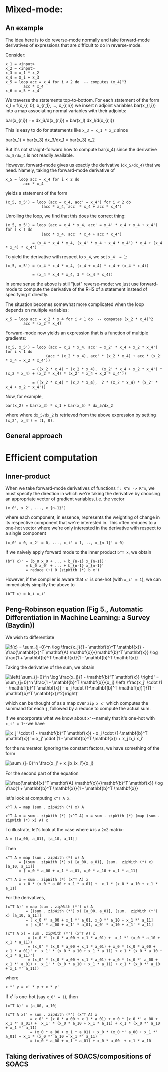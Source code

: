 # Mixed-mode:

## An example

The idea here is to do reverse-mode normally and take forward-mode
derivatives of expressions that are difficult to do in reverse-mode.

Consider:

    x_1 = <input>
    x_2 = <input>
    x_3 = x_1 * x_2
    x_4 = x_1 + x_3
    x_5 = loop acc = x_4 for i < 2 do  -- computes (x_4)^3
            acc * x_4
    x_6 = x_5 + x_4

We traverse the statements top-to-bottom. For each statement of the
form x_l = f(x_{r, 0}, x_{r_1}, ..., x_{r,n}) we insert n adjoint
variables bar(x_{r,i}) into a map associating normal variables with
their adjoints:

   bar(x_{r,i}) += dx_6/d(x_{r,i}) = bar(x_l) dx_l/d(x_{r,i})

This is easy to do for statements like `x_3 = x_1 * x_2` since

   bar(x_1) = bar(x_3) dx_3/dx_1 = bar(x_3) x_2

But it's not straight-forward how to compute bar(x_4) since the
derivative `dx_5/dx_4` is not readily available.

However, forward-mode gives us exactly the derivative (`dx_5/dx_4`)
that we need. Namely, taking the forward-mode derivative of

    x_5 = loop acc = x_4 for i < 2 do
            acc * x_4

yields a statement of the form

    (x_5, x_5') = loop (acc = x_4, acc' = x_4') for i < 2 do
                    (acc * x_4, acc' * x_4 + acc * x_4')

Unrolling the loop, we find that this does the correct thing:

    (x_5, x_5') = loop (acc = x_4 * x_4, acc' = x_4' * x_4 + x_4 + x_4') for i < 1 do
                    (acc * x_4, acc' * x_4 + acc * x_4')

                = (x_4 * x_4 * x_4, (x_4' * x_4 + x_4 * x_4') * x_4 + (x_4 * x_4) * x_4')

To yield the derivative with respect to `x_4`, we set `x_4' = 1`:

    (x_5, x_5') = (x_4 * x_4 * x_4, (x_4 + x_4) * x_4 + (x_4 * x_4))

                = (x_4 * x_4 * x_4, 3 * (x_4 * x_4))

In some sense the above is still "just" reverse-mode: we just use forward-mode to compute the
derivative of the RHS of a statement instead of specifying it directly.

The situation becomes somewhat more complicated when the loop depends on multiple variables:

    x_5 = loop acc = x_2 * x_4 for i < 1 do  -- computes (x_2 * x_4)^2
            acc * (x_2 * x_4)

Forward-mode now yields an expression that is a function of multiple gradients:

    (x_5, x_5') = loop (acc = x_2 * x_4, acc' = x_2' * x_4 + x_2 * x_4') for i < 1 do
                      (acc * (x_2 * x_4), acc' * (x_2 * x_4) + acc * (x_2' * x_4 + x_2 * x_4'))

                = ((x_2 * x_4) * (x_2 * x_4),  (x_2' * x_4 + x_2 * x_4') * (x_2 * x_4) + (x_2 * x_4) * (x_2' * x_4 + x_2 * x_4'))

                = ((x_2 * x_4) * (x_2 * x_4),  2 * (x_2 * x_4) * (x_2' * x_4 + x_2 * x_4'))

Now, for example,

    bar(x_2) = bar(x_3) * x_1 + bar(x_5) * dx_5/dx_2

where where `dx_5/dx_2` is retrieved from the above expression by setting `(x_2', x_4') = (1, 0)`.

## General approach

# Efficient computation

## Inner-product

When we take forward-mode derivatives of functions `f: R^n -> R^m`, we
must specify the direction in which we're taking the derivative by
choosing an appropriate vector of gradient variables, i.e. the vector

    (x_0', x_2', ..., x_{n-1}')

where each component, in essence, represents the weighting of change
in its respective component that we're interested in. This often
reduces to a one-hot vector where we're only interested in the
derivative with respect to a single component

    (x_0' = 0, x_2' = 0, ..., x_i' = 1, .., x_{n-1}' = 0)

If we naively apply forward mode to the inner product `b^T x`, we obtain

    (b^T x)' = (b_0 x_0 + ... + b_{n-1} x_{n-1})'
	         = b_0 x_0' + ... + b_{n-1} x_{n-1}'
			 = reduce (+) 0 (zipWith (*) b x')
		 
However, if the compiler is aware that `x'` is one-hot (with `x_i' = 1`), we can immediately simplify
the above to
 
    (b^T x) = b_i x_i'
	
## Peng-Robinson equation (Fig 5., Automatic Differentiation in Machine Learning: a Survey (Baydin))

We wish to differentiate

![f(x) = \sum_{j=0}^n \log \frac{x_j}{1 - \mathbf{b}^T \mathbf{x}} - \frac{\mathbf{x}^T \mathbf{A} \mathbf{x}}{\mathbf{b}^T \mathbf{x}} \log \frac{1  + \mathbf{b}^T \mathbf{x}}{1 - \mathbf{b}^T \mathbf{x}}](https://render.githubusercontent.com/render/math?math=f(x)%20%3D%20%5Csum_%7Bj%3D0%7D%5En%20%5Clog%20%5Cfrac%7Bx_j%7D%7B1%20-%20%5Cmathbf%7Bb%7D%5ET%20%5Cmathbf%7Bx%7D%7D%20-%20%5Cfrac%7B%5Cmathbf%7Bx%7D%5ET%20%5Cmathbf%7BA%7D%20%5Cmathbf%7Bx%7D%7D%7B%5Cmathbf%7Bb%7D%5ET%20%5Cmathbf%7Bx%7D%7D%20%5Clog%20%5Cfrac%7B1%20%20%2B%20%5Cmathbf%7Bb%7D%5ET%20%5Cmathbf%7Bx%7D%7D%7B1%20-%20%5Cmathbf%7Bb%7D%5ET%20%5Cmathbf%7Bx%7D%7D)

Taking the derivative of the sum, we obtain

![\left( \sum_{j=0}^n \log \frac{x_j}{1 - \mathbf{b}^T \mathbf{x}} \right)' = \sum_{j=0}^n \frac{1 - \mathbf{b}^T \mathbf{x}}{x_j} \left( \frac{x_j' \cdot  (1 - \mathbf{b}^T \mathbf{x}) - x_j \cdot (1-\mathbf{b}^T \mathbf{x})'}{(1 - \mathbf{b}^T \mathbf{x})^2}\right)'](https://render.githubusercontent.com/render/math?math=%5Cleft(%20%5Csum_%7Bj%3D0%7D%5En%20%5Clog%20%5Cfrac%7Bx_j%7D%7B1%20-%20%5Cmathbf%7Bb%7D%5ET%20%5Cmathbf%7Bx%7D%7D%20%5Cright)'%20%3D%20%5Csum_%7Bj%3D0%7D%5En%20%5Cfrac%7B1%20-%20%5Cmathbf%7Bb%7D%5ET%20%5Cmathbf%7Bx%7D%7D%7Bx_j%7D%20%5Cleft(%20%5Cfrac%7Bx_j'%20%5Ccdot%20%20(1%20-%20%5Cmathbf%7Bb%7D%5ET%20%5Cmathbf%7Bx%7D)%20-%20x_j%20%5Ccdot%20(1-%5Cmathbf%7Bb%7D%5ET%20%5Cmathbf%7Bx%7D)'%7D%7B(1%20-%20%5Cmathbf%7Bb%7D%5ET%20%5Cmathbf%7Bx%7D)%5E2%7D%5Cright)')

which can be thought of as a map over `zip x x'` which computes the summand for each `j`, followed by a reduce to compute the actual sum.

If we encorporate what we know about `x'`--namely that it's one-hot with `x_i' = 1`--we have

![x_j' \cdot  (1 - \mathbf{b}^T \mathbf{x}) - x_j \cdot (1-\mathbf{b}^T \mathbf{x})' = x_j' \cdot (1 - \mathbf{b}^T \mathbf{x}) + x_j b_i x_i'](https://render.githubusercontent.com/render/math?math=x_j'%20%5Ccdot%20%20(1%20-%20%5Cmathbf%7Bb%7D%5ET%20%5Cmathbf%7Bx%7D)%20-%20x_j%20%5Ccdot%20(1-%5Cmathbf%7Bb%7D%5ET%20%5Cmathbf%7Bx%7D)'%20%3D%20x_j'%20%5Ccdot%20(1%20-%20%5Cmathbf%7Bb%7D%5ET%20%5Cmathbf%7Bx%7D)%20%2B%20x_j%20b_i%20x_i')

for the numerator. Ignoring the constant factors, we have something of the form

![\sum_{j=0}^n \frac{x_j' + x_jb_ix_i'}{x_j}](https://render.githubusercontent.com/render/math?math=%5Csum_%7Bj%3D0%7D%5En%20%5Cfrac%7Bx_j'%20%2B%20x_jb_ix_i'%7D%7Bx_j%7D)


For the second part of the equation

![ \frac{\mathbf{x}^T \mathbf{A} \mathbf{x}}{\mathbf{b}^T \mathbf{x}} \log \frac{1  + \mathbf{b}^T \mathbf{x}}{1 - \mathbf{b}^T \mathbf{x}}](https://render.githubusercontent.com/render/math?math=%20%5Cfrac%7B%5Cmathbf%7Bx%7D%5ET%20%5Cmathbf%7BA%7D%20%5Cmathbf%7Bx%7D%7D%7B%5Cmathbf%7Bb%7D%5ET%20%5Cmathbf%7Bx%7D%7D%20%5Clog%20%5Cfrac%7B1%20%20%2B%20%5Cmathbf%7Bb%7D%5ET%20%5Cmathbf%7Bx%7D%7D%7B1%20-%20%5Cmathbf%7Bb%7D%5ET%20%5Cmathbf%7Bx%7D%7D)

let's look at computing `x^T A x`.

    x^T A = map (sum . zipWith (*) x) A
	
	x^T A x = sum . zipWith (*) (x^T A) x = sum . zipWith (*) (map (sum . zipWith (*) x) A) x
	
To illustrate, let's look at the case where `A` is a `2x2` matrix:

    A = [[a_00, a_01], [a_10, a_11]]
	
Then

    x^T A = map (sum . zipWith (*) x) A 
	      = [(sum . zipWith (*) x) [a_00, a_01], (sum.  zipWith (*) x) [a_10, a_11]]
		  = [ x_0 * a_00 + x_1 * a_01, x_0 * a_10 + x_1 * a_11]
		  
    x^T A x = sum . zipWith (*) (x^T A) x 
	      = x_0 * (x_0 * a_00 + x_1 * a_01) +  x_1 * (x_0 * a_10 + x_1 * a_11)
		  
For the derivatives,

    (x^T A)' = map (sum . zipWith (*') x) A 
	         = [(sum . zipWith (*') x) [a_00, a_01], (sum.  zipWith (*') x) [a_10, a_11]]
		     = [ x_0 *' a_00 + x_1 *' a_01, x_0 *' a_10 + x_1 *' a_11]
		     = [ x_0' * a_00 + x_1' * a_01, x_0' * a_10 + x_1' * a_11]
			 
    (x^T A x) = sum . zipWith (*') (x^T A) x
	          = (x_0 *' (x_0 * a_00 + x_1 * a_01) +  x_1 *' (x_0 * a_10 + x_1 * a_11))
	          = (x_0' * (x_0 * a_00 + x_1 * a_01) + x_0 * (x_0 * a_00 + x_1 * a_01)' +  x_1' * (x_0 * a_10 + x_1 * a_11) + x_1 * (x_0 * a_10 + x_1 * a_11)')
	          = (x_0' * (x_0 * a_00 + x_1 * a_01) + x_0 * (x_0 *' a_00 + x_1 *' a_01) +  x_1' * (x_0 * a_10 + x_1 * a_11) + x_1 * (x_0 *' a_10 + x_1 *' a_11))
			  
where

    x *' y = x' * y + x * y'

If x' is one-hot (say `x_0' = 1`), then

    (x^T A)' = [a_00, a_10]
	
    (x^T A x)' = sum . zipWith (*') (x^T A) x
	           = x_0' * (x_0 * a_00 + x_1 * a_01) + x_0 * (x_0 *' a_00 + x_1 *' a_01) +  x_1' * (x_0 * a_10 + x_1 * a_11) + x_1 * (x_0 *' a_10 + x_1 *' a_11)
	           = (x_0 * a_00 + x_1 * a_01) + x_0 * (x_0 *' a_00 + x_1 *' a_01) + x_1 * (x_0 *' a_10 + x_1 *' a_11)
	           = (x_0 * a_00 + x_1 * a_01) + x_0 * a_00  + x_1 * a_10 

## Taking derivatives of SOACS/compositions of SOACS

